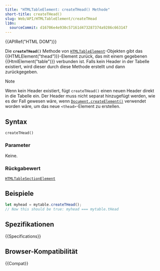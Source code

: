 ```yaml
---
title: "HTMLTableElement: createTHead() Methode"
short-title: createTHead()
slug: Web/API/HTMLTableElement/createTHead
l10n:
  sourceCommit: d16706e4e930c57161d473287374a9286c663147
---
```


{{APIRef("HTML DOM")}}

Die **`createTHead()`** Methode von
[`HTMLTableElement`](/de/docs/Web/API/HTMLTableElement)-Objekten gibt das {{HTMLElement("thead")}}-Element zurück,
das mit einem gegebenen {{HtmlElement("table")}} verbunden ist. Falls kein Header in der Tabelle existiert, wird dieser
durch diese Methode erstellt und dann zurückgegeben.

> [!NOTE]
> Wenn kein Header existiert, fügt `createTHead()` einen neuen
> Header direkt in die Tabelle ein. Der Header muss nicht separat hinzugefügt werden, wie es der Fall gewesen wäre, wenn
> [`Document.createElement()`](/de/docs/Web/API/Document/createElement) verwendet worden wäre, um das neue `<thead>`-Element zu erstellen.

## Syntax

```js-nolint
createTHead()
```

### Parameter

Keine.

### Rückgabewert

[`HTMLTableSectionElement`](/de/docs/Web/API/HTMLTableSectionElement)

## Beispiele

```js
let myhead = mytable.createTHead();
// Now this should be true: myhead === mytable.tHead
```

## Spezifikationen

{{Specifications}}

## Browser-Kompatibilität

{{Compat}}
